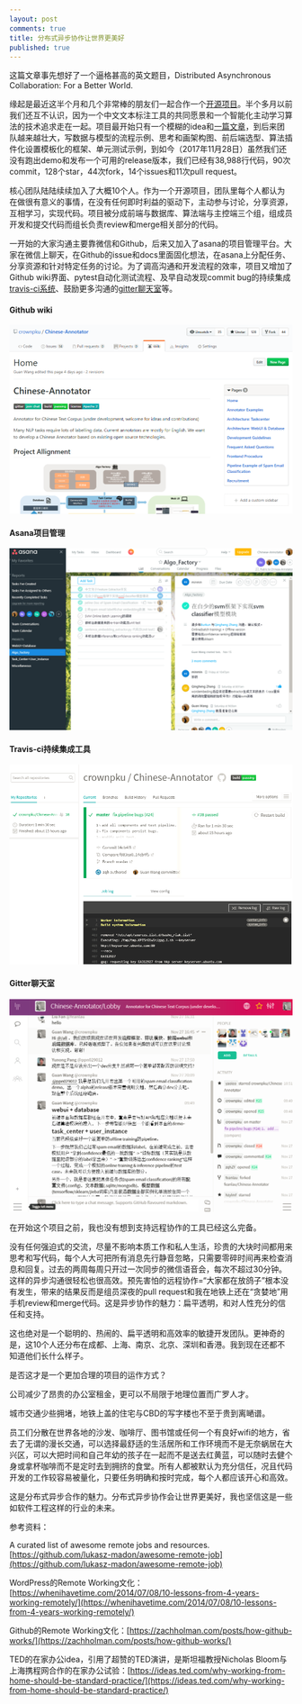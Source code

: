 ```yaml
---
layout: post
comments: true
title: 分布式异步协作让世界更美好
published: true
---
```


这篇文章事先想好了一个逼格甚高的英文题目，Distributed Asynchronous Collaboration: For a Better World.

缘起是最近这半个月和几个非常棒的朋友们一起合作一个[开源项目](https://github.com/crownpku/Chinese-Annotator)。半个多月以前我们还互不认识，因为一个中文文本标注工具的共同愿景和一个智能化主动学习算法的技术追求走在一起。项目最开始只有一个模糊的idea和[一篇文章](http://www.crownpku.com/2017/11/09/%E6%9E%84%E6%83%B3-%E4%B8%AD%E6%96%87%E6%96%87%E6%9C%AC%E6%A0%87%E6%B3%A8%E5%B7%A5%E5%85%B7.html)，到后来团队越来越壮大，写数据与模型的流程示例、思考和画架构图、前后端选型、算法插件化设置模板化的框架、单元测试示例，到如今（2017年11月28日）虽然我们还没有跑出demo和发布一个可用的release版本，我们已经有38,988行代码，90次commit，128个star，44次fork，14个issues和11次pull request。

核心团队陆陆续续加入了大概10个人。作为一个开源项目，团队里每个人都认为在做很有意义的事情，在没有任何即时利益的驱动下，主动参与讨论，分享资源，互相学习，实现代码。项目被分成前端与数据库、算法端与主控端三个组，组成员开发和提交代码而组长负责review和merge相关部分的代码。

一开始的大家沟通主要靠微信和Github，后来又加入了asana的项目管理平台。大家在微信上聊天，在Github的issue和docs里面固化想法，在asana上分配任务、分享资源和针对特定任务的讨论。为了调高沟通和开发流程的效率，项目又增加了Github wiki界面、pytest自动化测试流程、及早自动发现commit bug的持续集成[travis-ci系统](https://travis-ci.org/crownpku/Chinese-Annotator)、鼓励更多沟通的[gitter聊天室](https://gitter.im/Chinese-Annotator/Lobby?utm_source=badge&utm_medium=badge&utm_campaign=pr-badge&utm_content=badge)等。


#### Github wiki

![](/images/201711/1.png)

#### Asana项目管理

![](/images/201711/2.png)

#### Travis-ci持续集成工具

![](/images/201711/3.png)

#### Gitter聊天室

![](/images/201711/4.png)


在开始这个项目之前，我也没有想到支持远程协作的工具已经这么完备。

没有任何强迫式的交流，尽量不影响本质工作和私人生活，珍贵的大块时间都用来思考和写代码，每个人大可把所有消息先行静音忽略，只需要零碎时间再来检查消息和回复。过去的两周每周只开过一次同步的微信语音会，每次不超过30分钟。这样的异步沟通很轻松也很高效。预先害怕的远程协作=“大家都在放鸽子”根本没有发生，带来的结果反而是组员深夜的pull request和我在地铁上还在“贪婪地”用手机review和merge代码。这是异步协作的魅力：扁平透明，和对人性充分的信任和支持。

这也绝对是一个聪明的、热闹的、扁平透明和高效率的敏捷开发团队。更神奇的是，这10个人还分布在成都、上海、南京、北京、深圳和香港。我到现在还都不知道他们长什么样子。

是否这才是一个更加合理的项目的运作方式？

公司减少了昂贵的办公室租金，更可以不局限于地理位置而广罗人才。

城市交通少些拥堵，地铁上盖的住宅与CBD的写字楼也不至于贵到离嗮谱。

员工们分散在世界各地的沙发、咖啡厅、图书馆或任何一个有良好wifi的地方，省去了无谓的漫长交通，可以选择最舒适的生活居所和工作环境而不是无奈蜗居在大兴区，可以大把时间和自己年幼的孩子在一起而不是送去红黄蓝，可以随时去健个身或拿杯咖啡而不是定时去到拥挤的食堂。所有人都被默认为充分信任，况且代码开发的工作较容易被量化，只要任务明确和按时完成，每个人都应该开心和高效。

这是分布式异步合作的魅力。分布式异步协作会让世界更美好，我也坚信这是一些如软件工程这样的行业的未来。


参考资料：

A curated list of awesome remote jobs and resources. [https://github.com/lukasz-madon/awesome-remote-job](https://github.com/lukasz-madon/awesome-remote-job)

WordPress的Remote Working文化：[https://whenihavetime.com/2014/07/08/10-lessons-from-4-years-working-remotely/](https://whenihavetime.com/2014/07/08/10-lessons-from-4-years-working-remotely/)

Github的Remote Working文化：[https://zachholman.com/posts/how-github-works/](https://zachholman.com/posts/how-github-works/)

TED的在家办公idea，引用了超赞的TED演讲，是斯坦福教授Nicholas Bloom与上海携程网合作的在家办公试验：[https://ideas.ted.com/why-working-from-home-should-be-standard-practice/](https://ideas.ted.com/why-working-from-home-should-be-standard-practice/)

